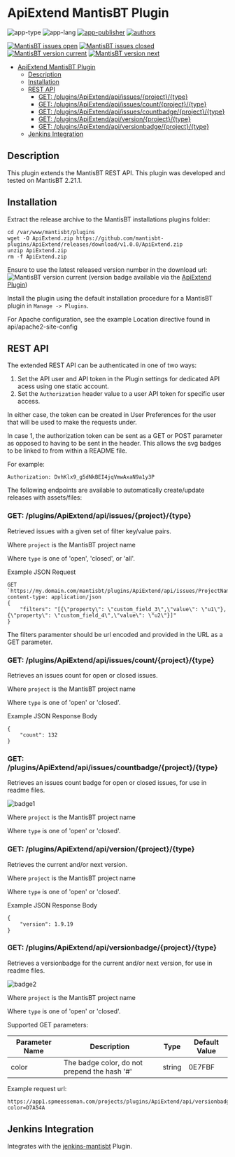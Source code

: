 # ApiExtend MantisBT Plugin

![app-type](https://img.shields.io/badge/category-mantisbt%20plugins-blue.svg)
![app-lang](https://img.shields.io/badge/language-php-blue.svg)
[![app-publisher](https://img.shields.io/badge/%20%20%F0%9F%93%A6%F0%9F%9A%80-app--publisher-e10000.svg)](https://github.com/spmeesseman/app-publisher)
[![authors](https://img.shields.io/badge/authors-scott%20meesseman-6F02B5.svg?logo=visual%20studio%20code)](https://github.com/spmeesseman)

[![MantisBT issues open](https://app1.spmeesseman.com/projects/plugins/ApiExtend/api/issues/countbadge/ApiExtend/open)](https://app1.spmeesseman.com/projects/set_project.php?project=ApiExtend&make_default=no&ref=bug_report_page.php)
[![MantisBT issues closed](https://app1.spmeesseman.com/projects/plugins/ApiExtend/api/issues/countbadge/ApiExtend/closed)](https://app1.spmeesseman.com/projects/set_project.php?project=ApiExtend&make_default=no&ref=bug_report_page.php)
[![MantisBT version current](https://app1.spmeesseman.com/projects/plugins/ApiExtend/api/versionbadge/ApiExtend/current)](https://app1.spmeesseman.com/projects/set_project.php?project=ApiExtend&make_default=no&ref=plugin.php?page=Releases/releases)
[![MantisBT version next](https://app1.spmeesseman.com/projects/plugins/ApiExtend/api/versionbadge/ApiExtend/next)](https://app1.spmeesseman.com/projects/set_project.php?project=ApiExtend&make_default=no&ref=plugin.php?page=Releases/releases)

- [ApiExtend MantisBT Plugin](#apiextend-mantisbt-plugin)
  - [Description](#description)
  - [Installation](#installation)
  - [REST API](#rest-api)
    - [GET: /plugins/ApiExtend/api/issues/{project}/{type}](#get-pluginsapiextendapiissuesprojecttype)
    - [GET: /plugins/ApiExtend/api/issues/count/{project}/{type}](#get-pluginsapiextendapiissuescountprojecttype)
    - [GET: /plugins/ApiExtend/api/issues/countbadge/{project}/{type}](#get-pluginsapiextendapiissuescountbadgeprojecttype)
    - [GET: /plugins/ApiExtend/api/version/{project}/{type}](#get-pluginsapiextendapiversionprojecttype)
    - [GET: /plugins/ApiExtend/api/versionbadge/{project}/{type}](#get-pluginsapiextendapiversionbadgeprojecttype)
  - [Jenkins Integration](#jenkins-integration)

## Description

This plugin extends the MantisBT REST API.  This plugin was developed and tested on MantisBT 2.21.1.

## Installation

Extract the release archive to the MantisBT installations plugins folder:

    cd /var/www/mantisbt/plugins
    wget -O ApiExtend.zip https://github.com/mantisbt-plugins/ApiExtend/releases/download/v1.0.0/ApiExtend.zip
    unzip ApiExtend.zip
    rm -f ApiExtend.zip

Ensure to use the latest released version number in the download url: ![MantisBT version current](https://app1.spmeesseman.com/projects/plugins/ApiExtend/api/versionbadge/ApiExtend/current) (version badge available via the [ApiExtend Plugin](https://github.com/mantisbt-plugins/ApiExtend))

Install the plugin using the default installation procedure for a MantisBT plugin in `Manage -> Plugins`.

For Apache configuration, see the example Location directive found in api/apache2-site-config

## REST API

The extended REST API can be authenticated in one of two ways:

1. Set the API user and API token in the Plugin settings for dedicated API acess using one static account.
2. Set the `Authorization` header value to a user API token for specific user access.

In either case, the token can be created in User Preferences for the user that will be used to make the requests under.

In case 1, the authorization token can be sent as a GET or POST parameter as opposed to having to be sent in the header.  This allows the svg badges to be linked to from within a README file.

For example:

    Authorization: DvhKlx9_g5dNkBEI4jqVmwAxaN9a1y3P

The following endpoints are available to automatically create/update releases with assets/files:

### GET: /plugins/ApiExtend/api/issues/{project}/{type}

Retrieved issues with a given set of filter key/value pairs.

Where `project` is the MantisBT project name

Where `type` is one of 'open', 'closed', or 'all'.

Example JSON Request

    GET `https://my.domain.com/mantisbt/plugins/ApiExtend/api/issues/ProjectName/all`
    content-type: application/json
    {
        "filters": "[{\"property\": \"custom_field_3\",\"value\": \"u1\"},{\"property\": \"custom_field_4\",\"value\": \"u2\"}]"
    }

The filters paramenter should be url encoded and provided in the URL as a GET parameter.

### GET: /plugins/ApiExtend/api/issues/count/{project}/{type}

Retrieves an issues count for open or closed issues.

Where `project` is the MantisBT project name

Where `type` is one of 'open' or 'closed'.

Example JSON Response Body

    {
        "count": 132
    }

### GET: /plugins/ApiExtend/api/issues/countbadge/{project}/{type}

Retrieves an issues count badge for open or closed issues, for use in readme files.

![badge1](res/badges.png)

Where `project` is the MantisBT project name

Where `type` is one of 'open' or 'closed'.

### GET: /plugins/ApiExtend/api/version/{project}/{type}

Retrieves the current and/or next version.

Where `project` is the MantisBT project name

Where `type` is one of 'open' or 'closed'.

Example JSON Response Body

    {
        "version": 1.9.19
    }

### GET: /plugins/ApiExtend/api/versionbadge/{project}/{type}

Retrieves a versionbadge for the current and/or next version, for use in readme files.

![badge2](res/badges-version.png)

Where `project` is the MantisBT project name

Where `type` is one of 'open' or 'closed'.

Supported GET parameters:

|Parameter Name|Description|Type|Default Value|
|-|-|-|-|
|color|The badge color, do not prepend the hash '#'|string|0E7FBF|

Example request url:

    https://app1.spmeesseman.com/projects/plugins/ApiExtend/api/versionbadge/Releases/current?color=D7A54A

## Jenkins Integration

Integrates with the [jenkins-mantisbt](https://github.com/spmeesseman/jenkins-manstisbt) Plugin.
